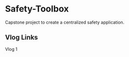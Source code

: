 # Safety-Toolbox
Capstone project to create a centralized safety application.


## Vlog Links
Vlog 1
